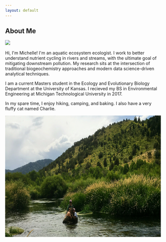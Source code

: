```yaml
---
layout: default
---
```


## About Me

<img class="profile-picture" src="https://github.com/michelleckelly.png">

Hi, I'm Michelle! I'm an aquatic ecosystem ecologist. I work to better understand nutrient cycling in rivers and streams, with the ultimate goal of mitigating downstream pollution. My research sits at the intersection of traditional biogeochemistry approaches and modern data science-driven analytical techniques. 

I am a current Masters student in the Ecology and Evolutionary Biology Department at the University of Kansas. I recieved my BS in Environmental Engineering at Michigan Technological University in 2017.

In my spare time, I enjoy hiking, camping, and baking. I also have a very fluffy cat named Charlie.

<img src="images/IMG_0923.jpg" align = "left" height ="394" />

